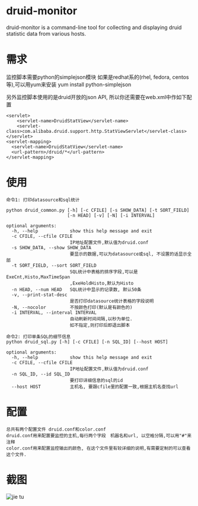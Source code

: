 druid-monitor
=============

druid-monitor is a command-line tool for collecting and displaying druid statistic data from various hosts.

需求
=============

监控脚本需要python的simplejson模块
如果是redhat系的(rhel, fedora, centos等),可以用yum来安装
yum install python-simplejson

另外监控脚本使用的是druid开放的json API, 所以你还需要在web.xml中作如下配置

    <servlet>
        <servlet-name>DruidStatView</servlet-name>
        <servlet-class>com.alibaba.druid.support.http.StatViewServlet</servlet-class>
    </servlet>
    <servlet-mapping>
      <servlet-name>DruidStatView</servlet-name>
      <url-pattern>/druid/*</url-pattern>
    </servlet-mapping>
  




使用
=============

    命令1: 打印datasource和sql统计

    python druid_common.py [-h] [-c CFILE] [-s SHOW_DATA] [-t SORT_FIELD]
                           [-n HEAD] [-v] [-N] [-i INTERVAL]

    optional arguments:
      -h, --help            show this help message and exit
      -c CFILE, --cfile CFILE
                            IP地址配置文件,默认值为druid.conf
      -s SHOW_DATA, --show SHOW_DATA
                            要显示的数据,可以为datasource或sql, 不设置的话显示全部
      -t SORT_FIELD, --sort SORT_FIELD
                            SQL统计中表格的排序字段,可以是ExeCnt,Histo,MaxTimeSpan
                            ,ExeHoldHisto,默认为Histo
      -n HEAD, --num HEAD   SQL统计中显示的记录数, 默认50条
      -v, --print-stat-desc
                            是否打印datasource统计表格的字段说明
      -N, --nocolor         不按颜色打印(默认是有颜色的)
      -i INTERVAL, --interval INTERVAL
                            自动刷新时间间隔,以秒为单位.
                            如不指定,则打印后即退出脚本

    命令2: 打印单条SQL的细节信息
    python druid_sql.py [-h] [-c CFILE] [-n SQL_ID] [--host HOST]

    optional arguments:
      -h, --help            show this help message and exit
      -c CFILE, --cfile CFILE
                            IP地址配置文件,默认值为druid.conf
      -n SQL_ID, --id SQL_ID
                            要打印详细信息的sql的id
      --host HOST           主机名, 要跟cfile里的配置一致,根据主机名查找url
    
配置
=============

    总共有两个配置文件 druid.conf和color.conf
    druid.conf用来配置要监控的主机,每行两个字段　机器名和url, 以空格分隔,可以用"#"来注释
    color.conf用来配置监控输出的颜色, 在这个文件里有较详细的说明,有需要定制的可以查看这个文件.

截图
=============
![jie tu](http://pic.yupoo.com/shreknull/Cbbz3duC/medish.jpg)

